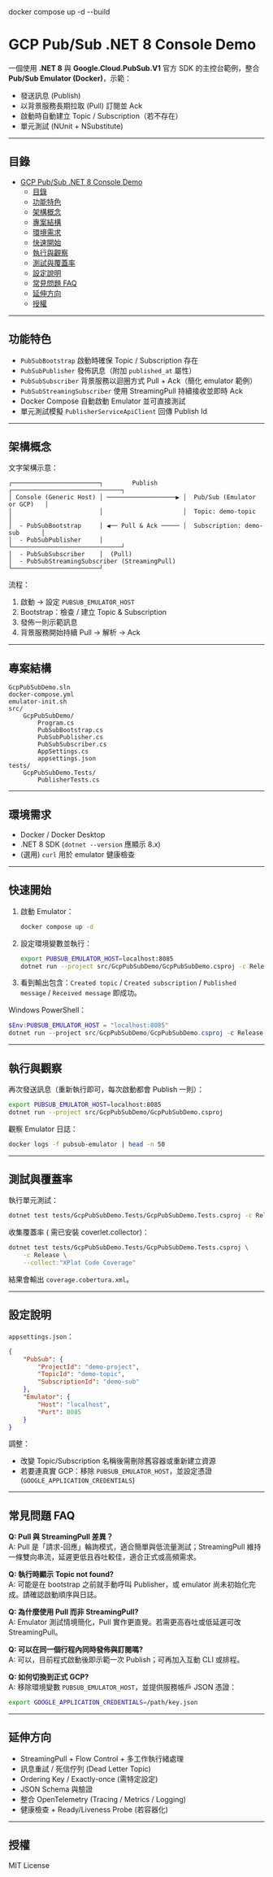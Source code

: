 docker compose up -d --build
# GCP Pub/Sub .NET 8 Console Demo

一個使用 **.NET 8** 與 **Google.Cloud.PubSub.V1** 官方 SDK 的主控台範例，整合 **Pub/Sub Emulator (Docker)**，示範：

* 發送訊息 (Publish)
* 以背景服務長期拉取 (Pull) 訂閱並 Ack
* 啟動時自動建立 Topic / Subscription（若不存在）
* 單元測試 (NUnit + NSubstitute)

---
## 目錄
- [GCP Pub/Sub .NET 8 Console Demo](#gcp-pubsub-net-8-console-demo)
  - [目錄](#目錄)
  - [功能特色](#功能特色)
  - [架構概念](#架構概念)
  - [專案結構](#專案結構)
  - [環境需求](#環境需求)
  - [快速開始](#快速開始)
  - [執行與觀察](#執行與觀察)
  - [測試與覆蓋率](#測試與覆蓋率)
  - [設定說明](#設定說明)
  - [常見問題 FAQ](#常見問題-faq)
  - [延伸方向](#延伸方向)
  - [授權](#授權)

---
## 功能特色
* `PubSubBootstrap` 啟動時確保 Topic / Subscription 存在
* `PubSubPublisher` 發佈訊息（附加 `published_at` 屬性）
* `PubSubSubscriber` 背景服務以迴圈方式 Pull + Ack（簡化 emulator 範例）
* `PubSubStreamingSubscriber` 使用 StreamingPull 持續接收並即時 Ack
* Docker Compose 自動啟動 Emulator 並可直接測試
* 單元測試模擬 `PublisherServiceApiClient` 回傳 Publish Id

---
## 架構概念
文字架構示意：
```
┌────────────────────────┐        Publish        ┌──────────────────────────────┐
│ Console (Generic Host) │ ───────────────────▶ │  Pub/Sub (Emulator or GCP)   │
│                        │                      │  Topic: demo-topic           │
│  - PubSubBootstrap     │ ◀── Pull & Ack ───── │  Subscription: demo-sub      │
│  - PubSubPublisher     │                      └──────────────────────────────┘
│  - PubSubSubscriber    │  (Pull)
│  - PubSubStreamingSubscriber (StreamingPull)
└────────────────────────┘
```
流程：
1. 啟動 → 設定 `PUBSUB_EMULATOR_HOST`
2. Bootstrap：檢查 / 建立 Topic & Subscription
3. 發佈一則示範訊息
4. 背景服務開始持續 Pull → 解析 → Ack

---
## 專案結構
```
GcpPubSubDemo.sln
docker-compose.yml
emulator-init.sh
src/
	GcpPubSubDemo/
		Program.cs
		PubSubBootstrap.cs
		PubSubPublisher.cs
		PubSubSubscriber.cs
		AppSettings.cs
		appsettings.json
tests/
	GcpPubSubDemo.Tests/
		PublisherTests.cs
```

---
## 環境需求
* Docker / Docker Desktop
* .NET 8 SDK (`dotnet --version` 應顯示 8.x)
* (選用) `curl` 用於 emulator 健康檢查

---
## 快速開始
1. 啟動 Emulator：
	 ```bash
	 docker compose up -d
	 ```
2. 設定環境變數並執行：
	 ```bash
	 export PUBSUB_EMULATOR_HOST=localhost:8085
	 dotnet run --project src/GcpPubSubDemo/GcpPubSubDemo.csproj -c Release
	 ```
3. 看到輸出包含：`Created topic` / `Created subscription` / `Published message` / `Received message` 即成功。

Windows PowerShell：
```powershell
$Env:PUBSUB_EMULATOR_HOST = "localhost:8085"
dotnet run --project src/GcpPubSubDemo/GcpPubSubDemo.csproj -c Release
```

---
## 執行與觀察
再次發送訊息（重新執行即可，每次啟動都會 Publish 一則）：
```bash
export PUBSUB_EMULATOR_HOST=localhost:8085
dotnet run --project src/GcpPubSubDemo/GcpPubSubDemo.csproj
```

觀察 Emulator 日誌：
```bash
docker logs -f pubsub-emulator | head -n 50
```

---
## 測試與覆蓋率
執行單元測試：
```bash
dotnet test tests/GcpPubSubDemo.Tests/GcpPubSubDemo.Tests.csproj -c Release
```

收集覆蓋率 (
需已安裝 coverlet.collector)：
```bash
dotnet test tests/GcpPubSubDemo.Tests/GcpPubSubDemo.Tests.csproj \
	-c Release \
	--collect:"XPlat Code Coverage"
```
結果會輸出 `coverage.cobertura.xml`。

---
## 設定說明
`appsettings.json`：
```json
{
	"PubSub": {
		"ProjectId": "demo-project",
		"TopicId": "demo-topic",
		"SubscriptionId": "demo-sub"
	},
	"Emulator": {
		"Host": "localhost",
		"Port": 8085
	}
}
```
調整：
* 改變 Topic/Subscription 名稱後需刪除舊容器或重新建立資源
* 若要連真實 GCP：移除 `PUBSUB_EMULATOR_HOST`，並設定憑證 (`GOOGLE_APPLICATION_CREDENTIALS`)

---
## 常見問題 FAQ
**Q: Pull 與 StreamingPull 差異？**  
A: Pull 是「請求-回應」輪詢模式，適合簡單與低流量測試；StreamingPull 維持一條雙向串流，延遲更低且吞吐較佳，適合正式或高頻需求。

**Q: 執行時顯示 Topic not found?**  
A: 可能是在 bootstrap 之前就手動呼叫 Publisher，或 emulator 尚未初始化完成。請確認啟動順序與日誌。

**Q: 為什麼使用 Pull 而非 StreamingPull?**  
A: Emulator 測試情境簡化，Pull 實作更直覺。若需更高吞吐或低延遲可改 StreamingPull。

**Q: 可以在同一個行程內同時發佈與訂閱嗎?**  
A: 可以，目前程式啟動後即示範一次 Publish；可再加入互動 CLI 或排程。

**Q: 如何切換到正式 GCP?**  
A: 移除環境變數 `PUBSUB_EMULATOR_HOST`，並提供服務帳戶 JSON 憑證：
```bash
export GOOGLE_APPLICATION_CREDENTIALS=/path/key.json
```

---
## 延伸方向
* StreamingPull + Flow Control + 多工作執行緒處理
* 訊息重試 / 死信佇列 (Dead Letter Topic)
* Ordering Key / Exactly-once (需特定設定)
* JSON Schema 與驗證
* 整合 OpenTelemetry (Tracing / Metrics / Logging)
* 健康檢查 + Ready/Liveness Probe (若容器化)

---
## 授權
MIT License
